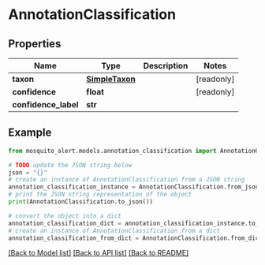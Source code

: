 # AnnotationClassification


## Properties

Name | Type | Description | Notes
------------ | ------------- | ------------- | -------------
**taxon** | [**SimpleTaxon**](SimpleTaxon.md) |  | [readonly] 
**confidence** | **float** |  | [readonly] 
**confidence_label** | **str** |  | 

## Example

```python
from mosquito_alert.models.annotation_classification import AnnotationClassification

# TODO update the JSON string below
json = "{}"
# create an instance of AnnotationClassification from a JSON string
annotation_classification_instance = AnnotationClassification.from_json(json)
# print the JSON string representation of the object
print(AnnotationClassification.to_json())

# convert the object into a dict
annotation_classification_dict = annotation_classification_instance.to_dict()
# create an instance of AnnotationClassification from a dict
annotation_classification_from_dict = AnnotationClassification.from_dict(annotation_classification_dict)
```
[[Back to Model list]](../README.md#documentation-for-models) [[Back to API list]](../README.md#documentation-for-api-endpoints) [[Back to README]](../README.md)


